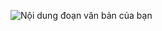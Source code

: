 ![Nội dung đoạn văn bản của bạn](https://github.com/user-attachments/assets/b421447a-7f3e-431c-8867-c5fae4c5408c)
##
